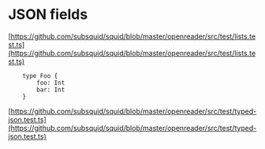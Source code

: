 # JSON fields

[https://github.com/subsquid/squid/blob/master/openreader/src/test/lists.test.ts](https://github.com/subsquid/squid/blob/master/openreader/src/test/lists.test.ts)

```
    type Foo {
        foo: Int
        bar: Int
    }
```

[https://github.com/subsquid/squid/blob/master/openreader/src/test/typed-json.test.ts](https://github.com/subsquid/squid/blob/master/openreader/src/test/typed-json.test.ts)
